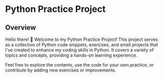 # Python Practice Project

## Overview

Hello there! 👋 Welcome to my Python Practice Project! This project serves as a collection of Python code snippets, exercises, and small projects that I've created to enhance my coding skills in Python. It covers a variety of topics and concepts, providing a hands-on learning experience.

Feel free to explore the contents, use the code for your own practice, or contribute by adding new exercises or improvements.

